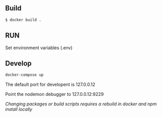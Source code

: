 
## Build

```bash
$ docker build .
```

## RUN

Set environment variables (.env)

## Develop

```bash
docker-compose up
```

The default port for developent is 127.0.0.12

Point the nodemon debugger to 127.0.0.12:9229

*Changing packages or build scripts requires a rebuild in docker and npm install locally*